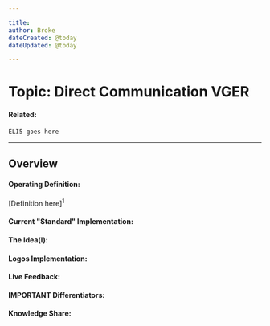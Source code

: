 ```yaml
---

title:
author: Broke
dateCreated: @today
dateUpdated: @today

---
```


# Topic: Direct Communication VGER
#### Related:
`ELI5 goes here`

---

## Overview

#### Operating Definition:
[Definition here]<sup>1</sup>

#### Current "Standard" Implementation:


#### The Idea(l):


#### Logos Implementation:


#### Live Feedback:


#### IMPORTANT Differentiators:


#### Knowledge Share: